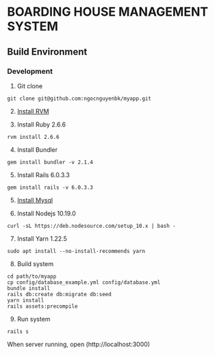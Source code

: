 # BOARDING HOUSE MANAGEMENT SYSTEM

## Build Environment

### Development

1. Git clone
```
git clone git@github.com:ngocnguyenbk/myapp.git
```
2. [Install RVM](https://gorails.com/setup/ubuntu/20.04#ruby-rvm)

3. Install Ruby 2.6.6
```
rvm install 2.6.6
```
4. Install Bundler
```
gem install bundler -v 2.1.4
```
5. Install Rails 6.0.3.3
```
gem install rails -v 6.0.3.3
```
5. [Install Mysql](https://gorails.com/setup/ubuntu/20.04#database)

6. Install Nodejs 10.19.0
```
curl -sL https://deb.nodesource.com/setup_10.x | bash -
```
7. Install Yarn 1.22.5
```
sudo apt install --no-install-recommends yarn
```
8. Build system

```
cd path/to/myapp
cp config/database_example.yml config/database.yml
bundle install
rails db:create db:migrate db:seed
yarn install
rails assets:precompile
```
9. Run system
```
rails s
```
When server running, open (http://localhost:3000)
